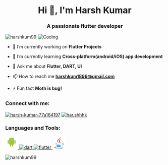 <h1 align="center">Hi 👋, I'm Harsh Kumar</h1>
<h3 align="center">A passionate flutter developer</h3>
<img align="right" alt="Coding" width="400" src="https://www.appdev360.com/wp-content/uploads/2021/02/gif-app-development-on-android.gif">

<p align="left"> <img src="https://komarev.com/ghpvc/?username=harshkum99&label=Profile%20views&color=0e75b6&style=flat" alt="harshkum99" /> </p>

- 🔭 I’m currently working on **Flutter Projects**

- 🌱 I’m currently learning **Cross-platform(android/iOS) app development**

- 💬 Ask me about **Flutter, DART, UI**

- 📫 How to reach me **harshkum1899@gmail.com**

- ⚡ Fun fact **Moth is bug!**

<h3 align="left">Connect with me:</h3>
<p align="left">
<a href="https://linkedin.com/in/harsh-kumar-77a164197" target="blank"><img align="center" src="https://raw.githubusercontent.com/rahuldkjain/github-profile-readme-generator/master/src/images/icons/Social/linked-in-alt.svg" alt="harsh-kumar-77a164197" height="30" width="40" /></a>
<a href="https://instagram.com/har.shhhk" target="blank"><img align="center" src="https://raw.githubusercontent.com/rahuldkjain/github-profile-readme-generator/master/src/images/icons/Social/instagram.svg" alt="har.shhhk" height="30" width="40" /></a>
</p>

<h3 align="left">Languages and Tools:</h3>
<p align="left"> <a href="https://developer.android.com" target="_blank" rel="noreferrer"> <img src="https://raw.githubusercontent.com/devicons/devicon/master/icons/android/android-original-wordmark.svg" alt="android" width="40" height="40"/> </a> <a href="https://dart.dev" target="_blank" rel="noreferrer"> <img src="https://www.vectorlogo.zone/logos/dartlang/dartlang-icon.svg" alt="dart" width="40" height="40"/> </a> <a href="https://flutter.dev" target="_blank" rel="noreferrer"> <img src="https://www.vectorlogo.zone/logos/flutterio/flutterio-icon.svg" alt="flutter" width="40" height="40"/> </a> <a href="https://www.java.com" target="_blank" rel="noreferrer"> <img src="https://raw.githubusercontent.com/devicons/devicon/master/icons/java/java-original.svg" alt="java" width="40" height="40"/> </a> </p>

<p><img align="center" src="https://github-readme-stats.vercel.app/api/top-langs?username=harshkum99&show_icons=true&locale=en&layout=compact" alt="harshkum99" /></p>
